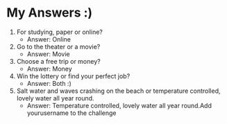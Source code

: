# My Answers :)
1.  For studying, paper or online?
    - Answer: Online
2. Go to the theater or a movie?
    - Answer: Movie
3. Choose a free trip or money?
    - Answer: Money
4. Win the lottery or find your perfect job?
    - Answer: Both :)
5. Salt water and waves crashing on the beach or temperature controlled, lovely water all year round.
    - Answer: Temperature controlled, lovely water all year round.Add yourusername to the challenge
